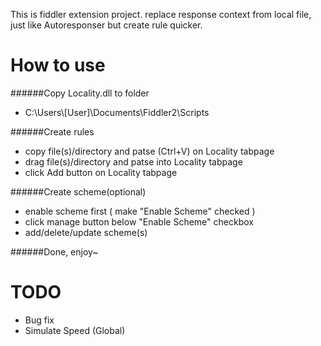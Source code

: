 This is fiddler extension project. replace response context from local file, just like Autoresponser but create rule quicker.

How to use
====
######Copy Locality.dll to folder
* C:\Users\\[User]\Documents\Fiddler2\Scripts 


######Create rules
* copy file(s)/directory and patse (Ctrl+V) on Locality tabpage
* drag file(s)/directory and patse into Locality tabpage
* click Add button on Locality tabpage


######Create scheme(optional)
* enable scheme first ( make "Enable Scheme" checked )
* click manage button below "Enable Scheme" checkbox
* add/delete/update scheme(s)

######Done, enjoy~

TODO
====
* Bug fix
* Simulate Speed (Global)
